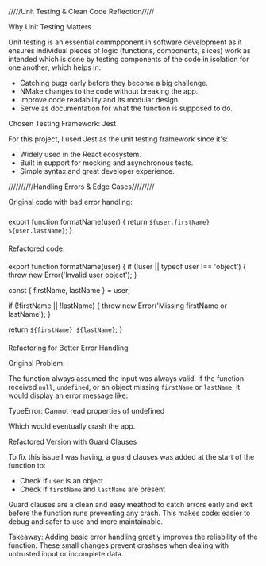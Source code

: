 /////Unit Testing & Clean Code Reflection/////

Why Unit Testing Matters

Unit testing is an essential commpponent in software development as it ensures individual pieces of logic (functions, components, slices) work as intended which is done by testing components of the code in isolation for one another; which helps in:

- Catching bugs early before they become a big challenge.
- NMake changes to the code without breaking the app.
- Improve code readability and its modular design.
- Serve as documentation for what the function is supposed to do.

Chosen Testing Framework: Jest

For this project, I used Jest as the unit testing framework since it's:

- Widely used in the React ecosystem.
- Built in support for mocking and asynchronous tests.
- Simple syntax and great developer experience.

//////////Handling Errors & Edge Cases/////////

Original code with bad error handling:

###

export function formatName(user) {
  return `${user.firstName} ${user.lastName}`;
}

####

Refactored code:

####

export function formatName(user) {
  if (!user || typeof user !== 'object') {
    throw new Error('Invalid user object');
  }

  const { firstName, lastName } = user;

  if (!firstName || !lastName) {
    throw new Error('Missing firstName or lastName');
  }

  return `${firstName} ${lastName}`;
}

####

Refactoring for Better Error Handling

Original Problem:

The function always assumed the input was always valid. If the function received `null`, `undefined`, or an object missing `firstName` or `lastName`, it would display an error message like:

TypeError: Cannot read properties of undefined

Which would eventually crash the app.

Refactored Version with Guard Clauses

To fix this issue I was having, a guard clauses was added at the start of the function to:

- Check if `user` is an object
- Check if `firstName` and `lastName` are present

Guard clauses are a clean and easy meathod to catch errors early and exit before the function runs preventing any crash. This makes code: easier to debug and safer to use and more maintainable.

Takeaway:
Adding basic error handling greatly improves the reliability of the function. These small changes prevent crashses when dealing with untrusted input or incomplete data.
